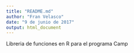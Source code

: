 ```yaml
---
title: "README.md"
author: "Fran Velasco"
date: "9 de junio de 2017"
output: html_document
---
```


Libreria de funciones en R para el programa Camp